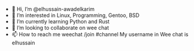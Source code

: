 - 👋 Hi, I’m @elhussain-awadelkarim
- 👀 I’m interested in Linux, Programming, Gentoo, BSD
- 🌱 I’m currently learning Python and Rust
- 💞️ I’m looking to collaborate on wee chat
- 📫 How to reach me weechat /join #channel
My username in Wee chat is elhussain
<!---
elhussain-awadelkarim/elhussain-awadelkarim is a ✨ special ✨ repository because its `README.md` (this file) appears on your GitHub profile.
You can click the Preview link to take a look at your changes.
--->
